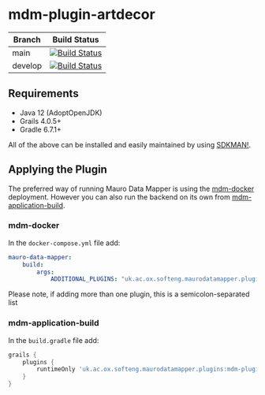# mdm-plugin-artdecor

| Branch | Build Status |
| ------ | ------------ |
| main | [![Build Status](https://jenkins.cs.ox.ac.uk/buildStatus/icon?job=Mauro+Data+Mapper+Plugins%2Fmdm-plugin-artdecor%2Fmain)](https://jenkins.cs.ox.ac.uk/blue/organizations/jenkins/Mauro%20Data%20Mapper%20Plugins%2Fmdm-plugin-artdecor/branches) |
| develop | [![Build Status](https://jenkins.cs.ox.ac.uk/buildStatus/icon?job=Mauro+Data+Mapper+Plugins%2Fmdm-plugin-artdecor%2Fdevelop)](https://jenkins.cs.ox.ac.uk/blue/organizations/jenkins/Mauro%20Data%20Mapper%20Plugins%2Fmdm-plugin-artdecor/branches) |

## Requirements

* Java 12 (AdoptOpenJDK)
* Grails 4.0.5+
* Gradle 6.7.1+

All of the above can be installed and easily maintained by using [SDKMAN!](https://sdkman.io/install).

## Applying the Plugin

The preferred way of running Mauro Data Mapper is using the [mdm-docker](https://github.com/MauroDataMapper/mdm-docker) deployment. However you can
also run the backend on its own from [mdm-application-build](https://github.com/MauroDataMapper/mdm-application-build).

### mdm-docker

In the `docker-compose.yml` file add:

```yml
mauro-data-mapper:
    build:
        args:
            ADDITIONAL_PLUGINS: "uk.ac.ox.softeng.maurodatamapper.plugins:mdm-plugin-artdecor:1.0.0"
```

Please note, if adding more than one plugin, this is a semicolon-separated list

### mdm-application-build

In the `build.gradle` file add:

```groovy
grails {
    plugins {
        runtimeOnly 'uk.ac.ox.softeng.maurodatamapper.plugins:mdm-plugin-artdecor:1.0.0'
    }
}
```
